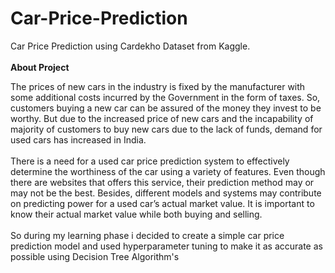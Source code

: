 # Car-Price-Prediction
Car Price Prediction using Cardekho Dataset from Kaggle.<br><br>
<b>About Project</b>
<p>The prices of new cars in the industry is fixed by the manufacturer with some additional costs incurred by the Government in the form of taxes. So, customers buying a new car can be assured of the money they invest to be worthy. But due to the increased price of new cars and the incapability of majority of customers to buy new cars due to the lack of funds, demand for used cars has increased in India.<br><br>
There is a need for a used car price prediction system to effectively determine the worthiness of the car using a variety of features. Even though there are websites that offers this service, their prediction method may or may not be the best. Besides, different models and systems may contribute on predicting power for a used car’s actual market value. It is important to know their actual market value while both buying and selling.<br><br>
So during my learning phase i decided to create a simple car price prediction model and used hyperparameter tuning to make it as accurate as possible using Decision Tree Algorithm's</p>

